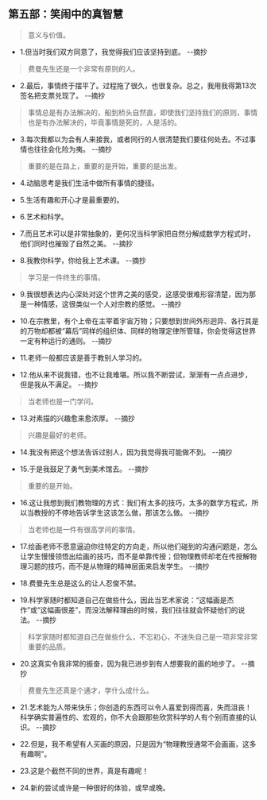 ## 第五部：笑闹中的真智慧

>意义与价值。

- 1.但当时我们双方同意了，我觉得我们应该坚持到底。 --摘抄

>费曼先生还是一个非常有原则的人。

- 2.最后，事情终于摆平了。过程拖了很久，也很复杂。总之，我用我得第13次签名把支票兑现了。 --摘抄

>事情总是有办法解决的，船到桥头自然直，即使我们坚持我们的原则，事情也是有办法解决的，毕竟事情是死的，人是活的。

- 3.每次我都以为会有人来接我，或者同行的人很清楚我们要往何处去。不过事情也往往会化险为夷。 --摘抄

>重要的是在路上，重要的是开始，重要的是出发。

- 4.动脑思考是我们生活中做所有事情的捷径。

- 5.生活有趣和开心才是最重要的。

- 6.艺术和科学。

- 7.而且艺术可以是非常抽象的，更何况当科学家把自然分解成数学方程式时，他们同时也摧毁了自然之美。 --摘抄

- 8.我教你科学，你给我上艺术课。 --摘抄

>学习是一件终生的事情。

- 9.我很想表达内心深处对这个世界之美的感受，这感受很难形容清楚，因为那是一种情感，这很类似一个人对宗教的感觉。 --摘抄

- 10.在宗教里，有个上帝在主宰着宇宙万物；只要想到世间外形迥异、各行其是的万物却都被“幕后”同样的组织体、同样的物理定律所管辖，你会觉得这世界一定有种运行的通则。 --摘抄

- 11.老师一般都应该是善于教别人学习的。

- 12.他从来不说我错，也不让我难堪。所以我不断尝试，渐渐有一点点进步，但是我从不满足。 --摘抄

>当老师也是一门学问。

- 13.对素描的兴趣愈来愈浓厚。 --摘抄

>兴趣是最好的老师。

- 14.我没有把这个想法告诉过别人，因为我觉得我可能做不到。 --摘抄

- 15.于是我鼓足了勇气到美术馆去。 --摘抄

>重要的是开始。

- 16.这让我想到我们教物理的方式：我们有太多的技巧，太多的数学方程式，所以当教授的不停地告诉学生这该怎么做，那该怎么做。 --摘抄

>当老师也是一件有很高学问的事情。

- 17.绘画老师不愿意逼迫你往特定的方向走，所以他们碰到的沟通问题是，怎么让学生慢慢领悟出绘画的技巧，而不是单靠传授；但物理教师却老在传授解物理习题的技巧，而不是从物理的精神层面来启发学生。 --摘抄

- 18.费曼先生总是这么的让人忍俊不禁。

- 19.科学家随时都知道自己在做些什么，因此当艺术家说：“这幅画是杰作”或“这幅画很差”，而没法解释理由的时候，我们往往就会怀疑他们的说法。 --摘抄

>科学家随时都知道自己在做些什么，不忘初心，不迷失自己是一项非常非常重要的品质。

- 20.这真实令我非常的振奋，因为我已进步到有人想要我的画的地步了。 --摘抄

>费曼先生还真是个通才，学什么成什么。

- 21.艺术能为人带来快乐；你创造的东西可以令人喜爱到得而喜，失而沮丧！科学确实普遍性的、宏观的，你不大会跟那些欣赏科学的人有个别而直接的认识。 --摘抄

- 22.但是，我不希望有人买画的原因，只是因为“物理教授通常不会画画，这多有趣啊”。

- 23.这是个截然不同的世界，真是有趣呢！

- 24.新的尝试或许是一种很好的体验，或早或晚。
